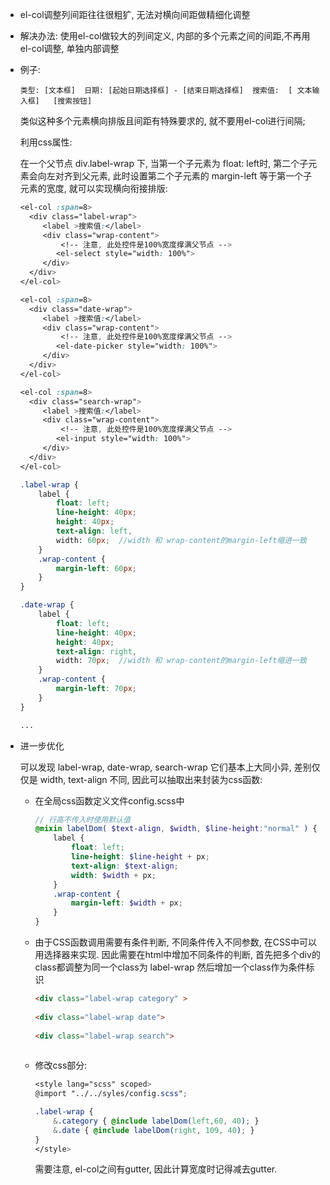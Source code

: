 - el-col调整列间距往往很粗犷, 无法对横向间距做精细化调整

- 解决办法: 使用el-col做较大的列间定义, 内部的多个元素之间的间距,不再用el-col调整, 单独内部调整

- 例子:

  `类型: [文本框]  日期: [起始日期选择框] - [结束日期选择框]  搜索值:  [ 文本输入框]   [搜索按钮]`

  类似这种多个元素横向排版且间距有特殊要求的, 就不要用el-col进行间隔;

  

  利用css属性:  

  在一个父节点 div.label-wrap 下, 当第一个子元素为 float: left时,   第二个子元素会向左对齐到父元素, 此时设置第二个子元素的 margin-left 等于第一个子元素的宽度, 就可以实现横向衔接排版:

  ```css
  <el-col :span=8>
  	<div class="label-wrap">
  	   <label >搜索值:</label>
  	   <div class="wrap-content">
  	       <!-- 注意, 此处控件是100%宽度撑满父节点 -->
  		  <el-select style="width: 100%">
  	   </div>
  	</div>
  </el-col>
  
  <el-col :span=8>
  	<div class="date-wrap">
  	   <label >搜索值:</label>
  	   <div class="wrap-content">
  	       <!-- 注意, 此处控件是100%宽度撑满父节点 -->
  		  <el-date-picker style="width: 100%">
  	   </div>
  	</div>
  </el-col>
  
  <el-col :span=8>
  	<div class="search-wrap">
  	   <label >搜索值:</label>
  	   <div class="wrap-content">
  	       <!-- 注意, 此处控件是100%宽度撑满父节点 -->
  		  <el-input style="width: 100%">
  	   </div>
  	</div>
  </el-col>
  ```

  ```scss
  .label-wrap {
      label {
          float: left;
          line-height: 40px;
          height: 40px;         
          text-align: left,
          width: 60px;  //width 和 wrap-content的margin-left缩进一致
      }
      .wrap-content {
          margin-left: 60px;
      }
  }
  
  .date-wrap {
      label {
          float: left;
          line-height: 40px;
          height: 40px;    
          text-align: right,
          width: 70px;  //width 和 wrap-content的margin-left缩进一致
      }
      .wrap-content {
          margin-left: 70px;
      }
  }
  
  ...
  ```

- 进一步优化

  可以发现 label-wrap, date-wrap, search-wrap 它们基本上大同小异, 差别仅仅是 width, text-align 不同, 因此可以抽取出来封装为css函数:

  - 在全局css函数定义文件config.scss中

    ```scss
    // 行高不传入时使用默认值
    @mixin labelDom( $text-align, $width, $line-height:"normal" ) {
        label {
            float: left;
            line-height: $line-height + px;
            text-align: $text-align;
            width: $width + px;
        }
        .wrap-content {
            margin-left: $width + px;
        }
    }
    ```

  - 由于CSS函数调用需要有条件判断, 不同条件传入不同参数,  在CSS中可以用选择器来实现.  因此需要在html中增加不同条件的判断, 首先把多个div的class都调整为同一个class为 label-wrap 然后增加一个class作为条件标识

    ```html
    <div class="label-wrap category" >
     
    <div class="label-wrap date">
        
    <div class="label-wrap search">
        
    ```

  - 修改css部分: 

    ```scss
    <style lang="scss" scoped>
    @import "../../syles/config.scss";
    
    .label-wrap {
        &.category { @include labelDom(left,60, 40); }
        &.date { @include labelDom(right, 109, 40); }
    }
    </style>
    ```

    需要注意, el-col之间有gutter, 因此计算宽度时记得减去gutter.